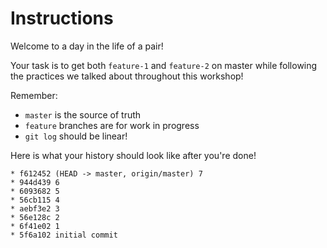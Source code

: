 # Instructions

Welcome to a day in the life of a pair!

Your task is to get both `feature-1` and `feature-2` on master
while following the practices we talked about throughout this workshop!

Remember:
- `master` is the source of truth
- `feature` branches are for work in progress
- `git log` should be linear!

Here is what your history should look like after you're done!

```
* f612452 (HEAD -> master, origin/master) 7
* 944d439 6
* 6093682 5
* 56cb115 4
* aebf3e2 3
* 56e128c 2
* 6f41e02 1
* 5f6a102 initial commit
```
